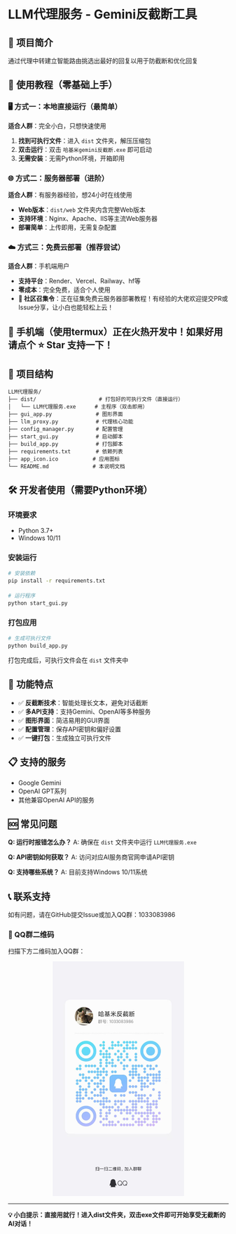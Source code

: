 # LLM代理服务 - Gemini反截断工具

## 🎯 项目简介
通过代理中转建立智能路由挑选出最好的回复以用于防截断和优化回复

## 🚀 使用教程（零基础上手）

### 🖥️ 方式一：本地直接运行（最简单）
**适合人群**：完全小白，只想快速使用
1. **找到可执行文件**：进入 `dist` 文件夹，解压压缩包
2. **双击运行**：双击 `哈基米gemini反截断.exe` 即可启动
3. **无需安装**：无需Python环境，开箱即用

### 🌐 方式二：服务器部署（进阶）
**适合人群**：有服务器经验，想24小时在线使用
- **Web版本**：`dist/web` 文件夹内含完整Web版本
- **支持环境**：Nginx、Apache、IIS等主流Web服务器
- **部署简单**：上传即用，无需复杂配置

### ☁️ 方式三：免费云部署（推荐尝试）
**适合人群**：手机端用户
- **支持平台**：Render、Vercel、Railway、hf等
- **零成本**：完全免费，适合个人使用
- **📢 社区召集令**：正在征集免费云服务器部署教程！有经验的大佬欢迎提交PR或Issue分享，让小白也能轻松上云！

<h2>📱 手机端（使用termux）正在火热开发中！如果好用请点个 ⭐ Star 支持一下！</h2>

## 📁 项目结构
```
LLM代理服务/
├── dist/                    # 打包好的可执行文件（直接运行）
│   └── LLM代理服务.exe      # 主程序（双击即用）
├── gui_app.py              # 图形界面
├── llm_proxy.py            # 代理核心功能
├── config_manager.py       # 配置管理
├── start_gui.py            # 启动脚本
├── build_app.py            # 打包脚本
├── requirements.txt        # 依赖列表
├── app_icon.ico           # 应用图标
└── README.md              # 本说明文档
```

## 🛠️ 开发者使用（需要Python环境）

### 环境要求
- Python 3.7+
- Windows 10/11

### 安装运行
```bash
# 安装依赖
pip install -r requirements.txt

# 运行程序
python start_gui.py
```

### 打包应用
```bash
# 生成可执行文件
python build_app.py
```
打包完成后，可执行文件会在 `dist` 文件夹中

## 🔧 功能特点
- ✅ **反截断技术**：智能处理长文本，避免对话截断
- ✅ **多API支持**：支持Gemini、OpenAI等多种服务
- ✅ **图形界面**：简洁易用的GUI界面
- ✅ **配置管理**：保存API密钥和偏好设置
- ✅ **一键打包**：生成独立可执行文件

## 📋 支持的服务
- Google Gemini
- OpenAI GPT系列
- 其他兼容OpenAI API的服务

## 🆘 常见问题
**Q: 运行时报错怎么办？**
A: 确保在 `dist` 文件夹中运行 `LLM代理服务.exe`

**Q: API密钥如何获取？**
A: 访问对应AI服务商官网申请API密钥

**Q: 支持哪些系统？**
A: 目前支持Windows 10/11系统

## 📞 联系支持
如有问题，请在GitHub提交Issue或加入QQ群：1033083986

### 📱 QQ群二维码
扫描下方二维码加入QQ群：

<p align="center">
  <img src="./微信图片_20250814082355.jpg" alt="QQ群二维码" width="300"/>
</p>

---

**💡 小白提示：直接用就行！进入dist文件夹，双击exe文件即可开始享受无截断的AI对话！**